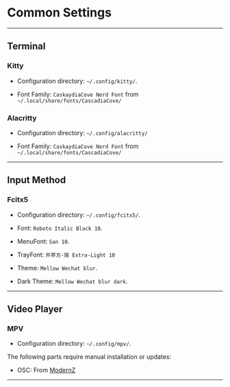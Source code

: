 # Common Settings

---

## Terminal

### Kitty

- Configuration directory: `~/.config/kitty/`.

- Font Family: `CaskaydiaCove Nerd Font` from `~/.local/share/fonts/CascadiaCove/`

### Alacritty

- Configuration directory: `~/.config/alacritty/`

- Font Family: `CaskaydiaCove Nerd Font` from `~/.local/share/fonts/CascadiaCove/`

---

## Input Method

### Fcitx5

- Configuration directory: `~/.config/fcitx5/`.

- Font: `Roboto Italic Black 10`.
- MenuFont: `San 10`.
- TrayFont: `开苹方-简 Extra-Light 10`

- Theme: `Mellow Wechat blur`.
- Dark Theme: `Mellow Wechat blur dark`.

---

## Video Player

### MPV

- Configuration directory: `~/.config/mpv/`.

The following parts require manual installation or updates:

- OSC: From [ModernZ](https://github.com/Samillion/ModernZ)

---
